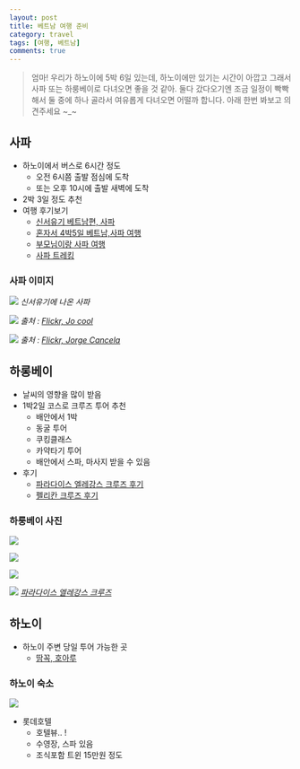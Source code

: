 ```yaml
---
layout: post
title: 베트남 여행 준비
category: travel
tags: [여행, 베트남]
comments: true
---
```

> 엄마! 
> 우리가 하노이에 5박 6일 있는데, 하노이에만 있기는 시간이 아깝고 그래서 사파 또는 하룽베이로 다녀오면 좋을 것 같아. 둘다 갔다오기엔 조금 일정이 빡빡해서 둘 중에 하나 골라서 여유롭게 다녀오면 어떨까 합니다. 아래 한번 봐보고 의견주세요 ~_~ 


## 사파

- 하노이에서 버스로 6시간 정도
    - 오전 6시쯤 출발 점심에 도착 
    - 또는 오후 10시에 출발 새벽에 도착
- 2박 3일 정도 추천
- 여행 후기보기
    - [신서유기 베트남편, 사파](https://m.blog.naver.com/PostView.nhn?blogId=jjtaxitour&logNo=221058965918&proxyReferer=https%3A%2F%2Fwww.google.co.kr%2F)
    - [혼자서 4박5일 베트남,사파 여행](https://www.wishbeen.co.kr/plan/c4c5ec4e1d33f806)
    - [부모님이랑 사파 여행](https://blog.naver.com/sera8668/220978751163)
    - [사파 트레킹](https://m.blog.naver.com/PostView.nhn?blogId=rakka&logNo=220850346073&proxyReferer=https%3A%2F%2Fwww.google.co.kr%2F)

### 사파 이미지
![](https://mblogthumb-phinf.pstatic.net/MjAxNzA3MjVfMTU4/MDAxNTAwOTExOTQ3Mjg3.uYI4Mrg__WjKjTfkA8Srs63vFTmiCTvx1yRSlzg7l3Yg.sA6E3BaHuqJgwt2bkbpLFB9zWCkAE5JIkgS_NBA0DKAg.JPEG.jjtaxitour/l_46847.jpg?type=w800)
*신서유기에 나온 사파*

![](https://thumb-wishbeen.akamaized.net/ncOKaeiFlMqh7em_iQLVkWRRgzo=/880x/smart/filters:no_upscale()/img-wishbeen.akamaized.net/post/1452156228200_14447002451_136915d985_k.jpg)
*출처 : [Flickr, Jo cool](https://www.flickr.com/photos/jocool/14447002451)*

![](https://thumb-wishbeen.akamaized.net/NWuYCVTYA7KWo0DUwqW9bnURutc=/880x/smart/filters:no_upscale()/img-wishbeen.akamaized.net/post/1452228399919_9655108559_9ca31e0317_k.jpg)
*출처 : [Flickr, Jorge Cancela](https://www.flickr.com/photos/jorgecancela/9655108559/in/photolist-fHbXoX-fHbLdZ-fHtoCo-fHssdy-fHbjGH-yB9ZF-7U7qYb-7U4cxx-7U7wpW-7U7qQq-7U7oqf-7U7nMu-fHtTvC-fHcbqK-H7hya-8AvCqV-8AvAfZ-4T6fKb-9Us7QF-bAWwnz-8dbHBc-8dbEht-8dbFNP-8dbEvD-8dbGzR-8dbJiD-8df25w-8df4kC-8dbEYk-8dbJbx-8dbGoV-8dbHrB-8dbFsz-8dbEPg-8df3hq-8dbGiZ-8deXTf-8dbKFz-8dbH2X-8df1Y7-8dbHN4-8deZEG-8df1v3-8dbHYz-8deZ3b-8dbGhg-8deZtm-8df4cJ-8df3VC-8dbF5P)*



## 하롱베이

- 날씨의 영향을 많이 받음
- 1박2일 코스로 크루즈 투어 추천
    - 배안에서 1박
    - 동굴 투어
    - 쿠킹클래스
    - 카약타기 투어
    - 배안에서 스파, 마사지 받을 수 있음
- 후기
    - [파라다이스 엘레강스 크루즈 후기](https://hm3548.blog.me/221348024289)
    - [펠리칸 크루즈 후기](https://blog.naver.com/clothes1213/221253701522)

### 하룽베이 사진

![](https://www.paradisecruise.com/uploads/category/103/ha-long-bay.jpg)

![](https://post-phinf.pstatic.net/MjAxNzAzMDJfMjQ5/MDAxNDg4NDQyODUwMDkx.lDgc98S0-16lfvFWLAE-jjkW6E6Er4SbWEPLdfGc3DYg.jD7l5PGRqlfyfjCGFKnJj84Y50k48lGJn380B32wLugg.JPEG/%EC%9C%A0%EB%84%A4%EC%8A%A4%EC%BD%94_%EC%84%B8%EA%B3%84%EC%9C%A0%EC%82%B0%EC%A7%80%ED%95%98%EB%A1%B1%EB%B2%A0%EC%9D%B4_%2815%29.jpg?type=w1200)

![](https://postfiles.pstatic.net/MjAxODA0MTVfMTQ2/MDAxNTIzNzk4NjU0MTk0.qA0mTVAfP3EVXraCXnEMZJ6WUmqcUcTZma3KNJfEfYIg.PlvZbCPxBiNe4E5rMSDIRlzGk0VREEVxtxNkHNIZQ7Mg.JPEG.clothes1213/image_7425754331523798121586.jpg?type=w966)

![](https://www.paradisecruise.com/uploads/bigimage/halong-bay/elegant-halong-bay-tour.jpg)
*[파라다이스 엘레강스 크루즈](https://www.paradisecruise.com/uploads/bigimage/halong-bay/elegant-halong-bay-tour.jpg)*

## 하노이

- 하노이 주변 당일 투어 가능한 곳
    - [땀꼭, 호아루](https://www.myrealtrip.com/offers/37703)
  
### 하노이 숙소

![](https://thumb-wishbeen.akamaized.net/s5iZdBqMfgIM1ao_HPtq4ZGk_zg=/880x/smart/filters:no_upscale()/img-wishbeen.akamaized.net/post/1528874996484_image)

- 롯데호텔
    - 호텔뷰.. ! 
    - 수영장, 스파 있음
    - 조식포함 트윈 15만원 정도

